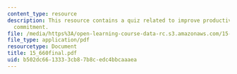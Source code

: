 ```yaml
---
content_type: resource
description: This resource contains a quiz related to improve productivity and worker
  commitment.
file: /media/https%3A/open-learning-course-data-rc.s3.amazonaws.com/15-660-strategic-hr-management-spring-2003/b502dc6613333cb87b8cedc4bbcaaaea_15_660final.pdf
file_type: application/pdf
resourcetype: Document
title: 15_660final.pdf
uid: b502dc66-1333-3cb8-7b8c-edc4bbcaaaea
---
```

